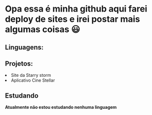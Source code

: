 # Opa essa é minha github aqui farei deploy de sites e irei postar mais algumas coisas 😃

## Linguagens:
<div>
<link rel="stylesheet" type='text/css' href="https://cdn.jsdelivr.net/gh/devicons/devicon@latest/devicon.min.css" />
<link rel="stylesheet" type='text/css' href="https://cdn.jsdelivr.net/gh/devicons/devicon@latest/devicon.min.css" /> 

</div>

## Projetos:
<li>Site da Starry storm</li>
<li>Aplicativo Cine Stellar</li>

## Estudando
**Atualmente não estou estudando nenhuma linguagem**
